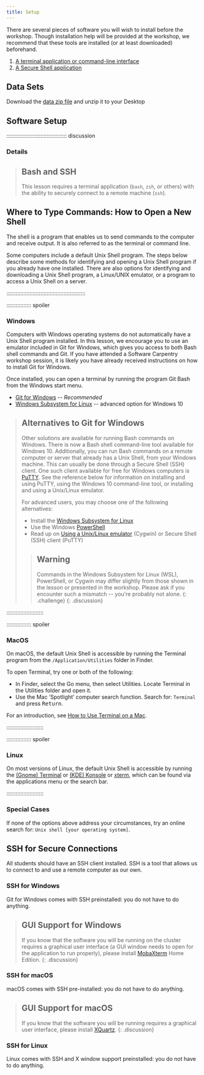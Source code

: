 ```yaml
---
title: Setup
---
```


There are several pieces of software you will wish to install before the
workshop. Though installation help will be provided at the workshop, we
recommend that these tools are installed (or at least downloaded) beforehand.

1. [A terminal application or command-line interface](
   #where-to-type-commands-how-to-open-a-new-shell)
2. [A Secure Shell application](#ssh-for-secure-connections)




## Data Sets

<!--
FIXME: place any data you want learners to use in `episodes/data` and then use
       a relative link ( [data zip file](data/lesson-data.zip) ) to provide a
       link to it, replacing the example.com link.
-->
Download the [data zip file](https://example.com/FIXME) and unzip it to your Desktop

## Software Setup

::::::::::::::::::::::::::::::::::::::: discussion

### Details

> ## Bash and SSH
>
> This lesson requires a terminal application (`bash`, `zsh`, or others) with
> the ability to securely connect to a remote machine (`ssh`).


## Where to Type Commands: How to Open a New Shell

The shell is a program that enables us to send commands to the computer and
receive output. It is also referred to as the terminal or command line.

Some computers include a default Unix Shell program. The steps below describe
some methods for identifying and opening a Unix Shell program if you already
have one installed. There are also options for identifying and downloading a
Unix Shell program, a Linux/UNIX emulator, or a program to access a Unix Shell
on a server.

:::::::::::::::::::::::::::::::::::::::::::::::::::

:::::::::::::::: spoiler

### Windows

Computers with Windows operating systems do not automatically have a Unix Shell
program installed. In this lesson, we encourage you to use an emulator included
in Git for Windows, which gives you access to both Bash shell commands and Git.
If you have attended a Software Carpentry workshop session, it is likely you
have already received instructions on how to install Git for Windows.

Once installed, you can open a terminal by running the program Git Bash from
the Windows start menu.

* [Git for Windows][git4win] -- *Recommended*
* [Windows Subsystem for Linux][ms-wsl] -- advanced option for Windows 10

> ## Alternatives to Git for Windows
>
> Other solutions are available for running Bash commands on Windows. There is
> now a Bash shell command-line tool available for Windows 10. Additionally,
> you can run Bash commands on a remote computer or server that already has a
> Unix Shell, from your Windows machine. This can usually be done through a
> Secure Shell (SSH) client. One such client available for free for Windows
> computers is [PuTTY][putty]. See the reference below for information on
> installing and using PuTTY, using the Windows 10 command-line tool, or
> installing and using a Unix/Linux emulator.
>
> For advanced users, you may choose one of the following alternatives:
>
> * Install the [Windows Subsystem for Linux][ms-wsl]
> * Use the Windows [PowerShell][ms-shell]
> * Read up on [Using a Unix/Linux emulator][unix-emulator] (Cygwin) or Secure
>   Shell (SSH) client (PuTTY)
>
> > ## Warning
> >
> > Commands in the Windows Subsystem for Linux (WSL), PowerShell, or Cygwin
> > may differ slightly from those shown in the lesson or presented in the
> > workshop. Please ask if you encounter such a mismatch -- you're
> > probably not alone.
> {: .challenge}
{: .discussion}

::::::::::::::::::::::::

:::::::::::::::: spoiler

### MacOS

On macOS, the default Unix Shell is accessible by running the Terminal program
from the `/Application/Utilities` folder in Finder.

To open Terminal, try one or both of the following:

* In Finder, select the Go menu, then select Utilities. Locate Terminal in the
  Utilities folder and open it.
* Use the Mac ‘Spotlight’ computer search function. Search for: `Terminal` and
  press <kbd>Return</kbd>.

For an introduction, see [How to Use Terminal on a Mac][mac-terminal].

::::::::::::::::::::::::


:::::::::::::::: spoiler

### Linux

On most versions of Linux, the default Unix Shell is accessible by running the
[(Gnome) Terminal](https://help.gnome.org/users/gnome-terminal/stable/) or
[(KDE) Konsole](https://konsole.kde.org/) or
[xterm](https://en.wikipedia.org/wiki/Xterm), which can be found via the
applications menu or the search bar.

::::::::::::::::::::::::


### Special Cases

If none of the options above address your circumstances, try an online search
for: `Unix shell [your operating system]`.


## SSH for Secure Connections

All students should have an SSH client installed. SSH is a tool that allows us
to connect to and use a remote computer as our own.

### SSH for Windows

Git for Windows comes with SSH preinstalled: you do not have to do anything.

> ## GUI Support for Windows
>
> If you know that the software you will be running on the cluster requires a
> graphical user interface (a GUI window needs to open for the application to
> run properly), please install [MobaXterm](https://mobaxterm.mobatek.net) Home
> Edition.
{: .discussion}

### SSH for macOS

macOS comes with SSH pre-installed: you do not have to do anything.

> ## GUI Support for macOS
>
> If you know that the software you will be running requires a graphical user
> interface, please install [XQuartz](https://www.xquartz.org).
{: .discussion}

### SSH for Linux

Linux comes with SSH and X window support preinstalled: you do not have to do
anything.

<!-- links -->
[git4win]: https://gitforwindows.org/
[mac-terminal]: https://www.macworld.co.uk/feature/mac-software/how-use-terminal-on-mac-3608274/
[ms-wsl]: https://docs.microsoft.com/en-us/windows/wsl/install-win10
[ms-shell]: https://docs.microsoft.com/en-us/powershell/scripting/learn/remoting/ssh-remoting-in-powershell-core?view=powershell-7
[mobax-gen]: https://mobaxterm.mobatek.net/documentation.html
[putty]: https://www.chiark.greenend.org.uk/~sgtatham/putty/
[unix-emulator]: https://www.cygwin.com/
[wsl]: https://docs.microsoft.com/en-us/windows/wsl/install-win10
